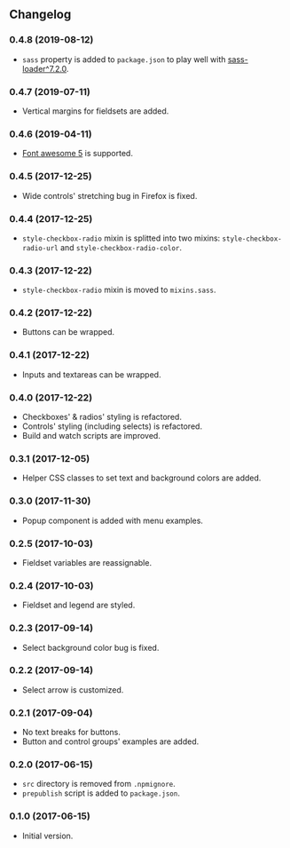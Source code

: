 ## Changelog

### 0.4.8 (2019-08-12)

- `sass` property is added to `package.json` to play well with [sass-loader^7.2.0](https://github.com/webpack-contrib/sass-loader/pull/647).

### 0.4.7 (2019-07-11)

- Vertical margins for fieldsets are added.

### 0.4.6 (2019-04-11)

- [Font awesome 5](https://fontawesome.com/how-to-use/on-the-web/referencing-icons/basic-use) is supported.

### 0.4.5 (2017-12-25)

- Wide controls' stretching bug in Firefox is fixed.

### 0.4.4 (2017-12-25)

- `style-checkbox-radio` mixin is splitted into two mixins: `style-checkbox-radio-url` and `style-checkbox-radio-color`.

### 0.4.3 (2017-12-22)

- `style-checkbox-radio` mixin is moved to `mixins.sass`.

### 0.4.2 (2017-12-22)

- Buttons can be wrapped.

### 0.4.1 (2017-12-22)

- Inputs and textareas can be wrapped.

### 0.4.0 (2017-12-22)

- Checkboxes' & radios' styling is refactored.
- Controls' styling (including selects) is refactored.
- Build and watch scripts are improved.

### 0.3.1 (2017-12-05)

- Helper CSS classes to set text and background colors are added.

### 0.3.0 (2017-11-30)

- Popup component is added with menu examples.

### 0.2.5 (2017-10-03)

- Fieldset variables are reassignable.

### 0.2.4 (2017-10-03)

- Fieldset and legend are styled.

### 0.2.3 (2017-09-14)

- Select background color bug is fixed.

### 0.2.2 (2017-09-14)

- Select arrow is customized.

### 0.2.1 (2017-09-04)

- No text breaks for buttons.
- Button and control groups' examples are added.

### 0.2.0 (2017-06-15)

- `src` directory is removed from `.npmignore`.
- `prepublish` script is added to `package.json`.

### 0.1.0 (2017-06-15)

- Initial version.
